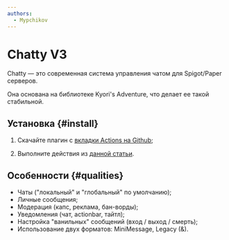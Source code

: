 ```yaml
---
authors:
  - Mypchikov
---
```


# Chatty V3

Chatty — это современная система управления чатом для Spigot/Paper серверов.

Она основана на библиотеке Kyori's Adventure, что делает ее такой стабильной.

## Установка {#install}

1. Скачайте плагин с [вкладки Actions на Github](https://nightly.link/Brikster/Chatty/workflows/gradle/v3/Chatty.zip);

2. Выполните действия из [данной статьи](/minecraft/installplugins).

## Особенности {#qualities}

- Чаты ("локальный" и "глобальный" по умолчанию);
- Личные сообщения;
- Модерация (капс, реклама, бан-ворды);
- Уведомления (чат, actionbar, тайтл);
- Настройка "ванильных" сообщений (вход / выход / смерть);
- Использование двух форматов: MiniMessage, Legacy (&).
